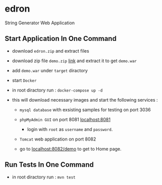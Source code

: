 # edron
String Generator Web Application

## Start Application In One Command

- download `edron.zip` and extract files 

- download zip file `demo.zip` [link](https://drive.google.com/file/d/1rbEzNylI-qBup01lrFimsX_ekMVgAiuL/view?usp=share_link)  and extract it to get `demo.war`

- add `demo.war` under `target` diractory
- start `Docker`
- in root diractory run : `docker-compose up -d`
- this will download necessary images and start the following services :
  - `mysql database` with exsisting samples for testing on port 3036
  - `phpMyAdmin GUI` on port 8081 [localhost:8081](http://localhost:8081)
    - login with `root` as `username` and `password`.
  - `Tomcat` web application on port 8082
  
  - go to [localhost:8082/demo](http://localhost:8082/demo/) to get to Home page.
  
## Run Tests In One Command

 - in root diractory run : `mvn test`
